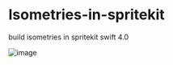 # Isometries-in-spritekit
build isometries in spritekit swift 4.0

![image](https://user-images.githubusercontent.com/36310714/47292770-580b0600-d608-11e8-9e8e-be5a6c7292d3.png)
